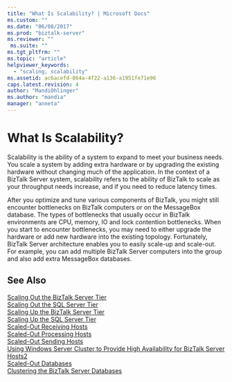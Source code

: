 ```yaml
---
title: "What Is Scalability? | Microsoft Docs"
ms.custom: ""
ms.date: "06/08/2017"
ms.prod: "biztalk-server"
ms.reviewer: ""
 ms.suite: ""
ms.tgt_pltfrm: ""
ms.topic: "article"
helpviewer_keywords: 
  - "scaling, scalability"
ms.assetid: ac6acefd-864a-4f22-a136-a1951fe71e96
caps.latest.revision: 4
author: "MandiOhlinger"
ms.author: "mandia"
manager: "anneta"
---
```

# What Is Scalability?
Scalability is the ability of a system to expand to meet your business needs. You scale a system by adding extra hardware or by upgrading the existing hardware without changing much of the application. In the context of a BizTalk Server system, scalability refers to the ability of BizTalk to scale as your throughput needs increase, and if you need to reduce latency times.  
  
 After you optimize and tune various components of BizTalk, you might still encounter bottlenecks on BizTalk computers or on the MessageBox database. The types of bottlenecks that usually occur in BizTalk environments are CPU, memory, IO and lock contention bottlenecks. When you start to encounter bottlenecks, you may need to either upgrade the hardware or add new hardware into the existing topology. Fortunately, BizTalk Server architecture enables you to easily scale-up and scale-out. For example, you can add multiple BizTalk Server computers into the group and also add extra MessageBox databases.  
  
## See Also  
 [Scaling Out the BizTalk Server Tier](../core/scaling-out-the-biztalk-server-tier.md)   
 [Scaling Out the SQL Server Tier](../core/scaling-out-the-sql-server-tier.md)   
 [Scaling Up the BizTalk Server Tier](../core/scaling-up-the-biztalk-server-tier.md)   
 [Scaling Up the SQL Server Tier](../core/scaling-up-the-sql-server-tier.md)   
 [Scaled-Out Receiving Hosts](../core/scaled-out-receiving-hosts.md)   
 [Scaled-Out Processing Hosts](../core/scaled-out-processing-hosts.md)   
 [Scaled-Out Sending Hosts](../core/scaled-out-sending-hosts.md)   
 [Using Windows Server Cluster to Provide High Availability for BizTalk Server Hosts2](../core/use-windows-cluster-to-provide-high-availability-for-biztalk-hosts.md)   
 [Scaled-Out Databases](../core/scaled-out-databases.md)   
 [Clustering the BizTalk Server Databases](../core/clustering-the-biztalk-server-databases1.md)